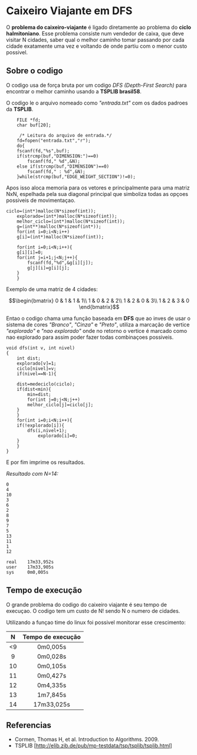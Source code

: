 # Caixeiro Viajante em DFS

O **problema do caixeiro-viajante** é ligado diretamente ao problema do **ciclo halmitoniano**. Esse problema consiste num vendedor de caixa, que deve visitar N cidades, saber qual o melhor caminho tomar passando por cada cidade exatamente uma vez e voltando de onde partiu com o menor custo possivel.

## Sobre o codigo

O codigo usa de força bruta por um codigo _DFS (Depth-First Search)_ para encontrar o melhor caminho usando a **TSPLIB brasil58**.

O codigo le o arquivo nomeado como _"entrada.txt"_ com os dados padroes da **TSPLIB**.

```
    FILE *fd;
    char buf[20];

     /* Leitura do arquivo de entrada.*/
    fd=fopen("entrada.txt","r");
    do{
	fscanf(fd,"%s",buf);
	if(strcmp(buf,"DIMENSION:")==0)
	    fscanf(fd," %d",&N);
	else if(strcmp(buf,"DIMENSION")==0)
	    fscanf(fd," : %d",&N);
    }while(strcmp(buf,"EDGE_WEIGHT_SECTION")!=0);

```

Apos isso aloca memoria para os vetores e principalmente para uma matriz NxN, espelhada pela sua diagonal principal que simboliza todas as opçoes possiveis de movimentaçao.

```
ciclo=(int*)malloc(N*sizeof(int));
    explorado=(int*)malloc(N*sizeof(int));
    melhor_ciclo=(int*)malloc(N*sizeof(int));
    g=(int**)malloc(N*sizeof(int*));
    for(int i=0;i<N;i++)
	g[i]=(int*)malloc(N*sizeof(int));
    
    for(int i=0;i<N;i++){
	g[i][i]=0;
	for(int j=i+1;j<N;j++){
	    fscanf(fd,"%d",&g[i][j]);
	    g[j][i]=g[i][j];
	}
    }
```

Exemplo de uma matriz de 4 cidades:

$$\begin{bmatrix}
0 & 1 & 1 & 1\\
1 & 0 & 2 & 2\\
1 & 2 & 0 & 3\\
1 & 2 & 3 & 0
\end{bmatrix}$$

Entao o codigo chama uma função baseada em **DFS** que ao inves de usar o sistema de cores _"Branco"_, _"Cinza"_ e _"Preto"_, utiliza a marcação de vertice _"explorado"_ e _"nao explorado"_ onde no retorno o vertice é marcado como nao explorado para assim poder fazer todas combinaçoes possiveis.


```
void dfs(int v, int nivel)
{
    int dist;
    explorado[v]=1;
    ciclo[nivel]=v;
    if(nivel==N-1){
	
	dist=medeciclo(ciclo);
	if(dist<min){
	    min=dist;
	    for(int j=0;j<N;j++) 
		melhor_ciclo[j]=ciclo[j];
	}
    }
    for(int i=0;i<N;i++){
	if(!explorado[i]){
	    dfs(i,nivel+1);
    	    explorado[i]=0;
	}
    }
}
```

E por fim imprime os resultados.

_Resultado com N=14:_
```
0
4
10
3
6
2
8
9
7
5
13
11
1
12

real    17m33,952s
user    17m33,905s
sys     0m0,005s
```

## Tempo de execução

O grande problema do codigo do caixeiro viajante é seu tempo de execuçao. O codigo tem um custo de N! sendo N o numero de cidades.

Utilizando a funçao time do linux foi possivel monitorar esse crescimento:

N   | Tempo de execução
:---------: | :------:
<9 | 0m0,005s
 9 | 0m0,028s
10 | 0m0,105s
11 | 0m0,427s
12 | 0m4,335s
13 | 1m7,845s
14 | 17m33,025s



## Referencias
 - Cormen, Thomas H, et al. Introduction to Algorithms. 2009.
 - TSPLIB [http://elib.zib.de/pub/mp-testdata/tsp/tsplib/tsplib.html]
 